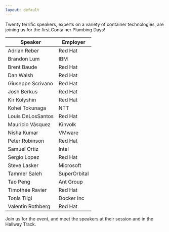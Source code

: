 ```yaml
---
layout: default
---
```


Twenty terrific speakers, experts on a variety of container technologies, are joining us for the first Container Plumbing Days!

| Speaker | Employer |
| -------------- | ----------- |
| Adrian Reber | Red Hat |
| Brandon Lum | IBM |
| Brent Baude | Red Hat |
| Dan Walsh | Red Hat |
| Giuseppe Scrivano | Red Hat |
| Josh Berkus | Red Hat |
| Kir Kolyshin | Red Hat |
| Kohei Tokunaga | NTT |
| Louis DeLosSantos | Red Hat |
| Mauricio Vásquez | Kinvolk |
| Nisha Kumar | VMware |
| Peter Robinson | Red Hat |
| Samuel Ortiz | Intel |
| Sergio Lopez | Red Hat |
| Steve Lasker | Microsoft |
| Tammer Saleh | SuperOrbital |
| Tao Peng | Ant Group |
| Timothée Ravier | Red Hat  |
| Tonis Tiigi | Docker Inc |
| Valentin Rothberg | Red Hat |

Join us for the event, and meet the speakers at their session and in the Hallway Track.

<!---# Submit a Proposal

ContainerPlumbing is looking for proposals around everything containers below the orchestration layer.  This includes (but is not limited to):

* Container runtimes, including WASM
* Image building
* Image scanning
* Container security and isolation
* Virtualization inside containers
* Containers on alternate architectures and platforms
* Linux cgroups and other kernel features
* Container OSes
* Containers on non-Linux OSes

Projects we want to hear about include (but are not limited to): Buildah, CRI-O, Linux cGroups & SecComp, podman, containerd, Tern, Kind, Clair, Skopeo, CoreOS, Flatcar Linux, Katacontainers, Kubevirt, OCI, and more.  Basically, if it lives below the scheduling & orchestration layer, then we're interested in hearing about it. Presented technologies should be open source.

While we think that Kubernetes, Openshift, Che and similar projects are awesome, this is not the place for them.  There's lots of other conferences covering those.

By submitting a proposal, you are agreeing to the [ContainerPlumbing Code of Conduct](/conduct).

## Deadlines

Please submit your proposal by February 10, 2021, at 23:59 UTC (7pm Eastern).

We will chose which proposals get selected by February 17th and inform all speakers.

## Talk Formats

We'll be hosting two kinds of sessions:

Presentation Sessions (25m): this will be your normal slides/demo talking session, with 15 minutes of presentation and demo, and 10 minutes of questions from the audience.  Live demos, or even recorded video demos, are highly encouraged.  Slides are not required if you have enough demo time or other visual interest.

Discussion Session (50m): these sessions will be for open discussion of topics of general technical interest, like improvements to Linux namespaces, new features for the CRI, etc.  They will be 50 minutes long.  As part of this session proposal, you will need to name at least three people who will be participating in the discussion.  Discussions will also be open to audience members.

## Submit Proposal

You can submit a proposal using our [CfP Form](https://forms.gle/WvezB2FDWpXGAV4y9).  Contact [event admin](mailto:jberkus@redhat.com) if you have issues with submitting.
--->

